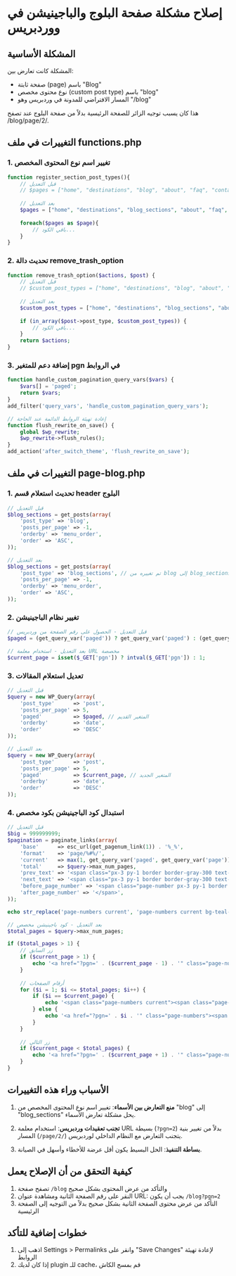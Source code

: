 # إصلاح مشكلة صفحة البلوج والباجينيشن في ووردبريس

## المشكلة الأساسية

المشكلة كانت تعارض بين:
- صفحة ثابتة (page) باسم "Blog"
- نوع محتوى مخصص (custom post type) باسم "blog"
- المسار الافتراضي للمدونة في وردبريس وهو "/blog"

هذا كان يسبب توجيه الزائر للصفحة الرئيسية بدلاً من صفحة البلوج عند تصفح /blog/page/2/.

## التغييرات في ملف functions.php

### 1. تغيير اسم نوع المحتوى المخصص

```php
function register_section_post_types(){
    // قبل التعديل
    // $pages = ["home", "destinations", "blog", "about", "faq", "contact"];
    
    // بعد التعديل
    $pages = ["home", "destinations", "blog_sections", "about", "faq", "contact"];
    
    foreach($pages as $page){
        // باقي الكود...
    }
}
```

### 2. تحديث دالة remove_trash_option

```php
function remove_trash_option($actions, $post) {
    // قبل التعديل
    // $custom_post_types = ["home", "destinations", "blog", "about", "faq", "contact"];
    
    // بعد التعديل
    $custom_post_types = ["home", "destinations", "blog_sections", "about", "faq", "contact"];
    
    if (in_array($post->post_type, $custom_post_types)) {
        // باقي الكود...
    }
    return $actions;
}
```

### 3. إضافة دعم للمتغير pgn في الروابط

```php
function handle_custom_pagination_query_vars($vars) {
    $vars[] = 'paged';
    return $vars;
}
add_filter('query_vars', 'handle_custom_pagination_query_vars');

// إعادة تهيئة الروابط الدائمة عند الحاجة
function flush_rewrite_on_save() {
    global $wp_rewrite;
    $wp_rewrite->flush_rules();
}
add_action('after_switch_theme', 'flush_rewrite_on_save');
```

## التغييرات في ملف page-blog.php

### 1. تحديث استعلام قسم header البلوج

```php
// قبل التعديل
$blog_sections = get_posts(array(
    'post_type' => 'blog',
    'posts_per_page' => -1,
    'orderby' => 'menu_order',
    'order' => 'ASC',
));

// بعد التعديل
$blog_sections = get_posts(array(
    'post_type' => 'blog_sections', // تم تغييره من blog إلى blog_sections
    'posts_per_page' => -1,
    'orderby' => 'menu_order',
    'order' => 'ASC',
));
```

### 2. تغيير نظام الباجينيشن

```php
// قبل التعديل - الحصول على رقم الصفحة من وردبريس
$paged = (get_query_var('paged')) ? get_query_var('paged') : (get_query_var('page') ? get_query_var('page') : 1);

// بعد التعديل - استخدام معلمة URL مخصصة
$current_page = isset($_GET['pgn']) ? intval($_GET['pgn']) : 1;
```

### 3. تعديل استعلام المقالات

```php
// قبل التعديل
$query = new WP_Query(array(
    'post_type'      => 'post', 
    'posts_per_page' => 5,
    'paged'          => $paged, // المتغير القديم
    'orderby'        => 'date',
    'order'          => 'DESC'
));

// بعد التعديل
$query = new WP_Query(array(
    'post_type'      => 'post', 
    'posts_per_page' => 5,
    'paged'          => $current_page, // المتغير الجديد
    'orderby'        => 'date',
    'order'          => 'DESC'
));
```

### 4. استبدال كود الباجينيشن بكود مخصص

```php
// قبل التعديل
$big = 999999999;
$pagination = paginate_links(array(
    'base'      => esc_url(get_pagenum_link(1)) . '%_%',
    'format'    => 'page/%#%/',
    'current'   => max(1, get_query_var('paged', get_query_var('page'))),
    'total'     => $query->max_num_pages,
    'prev_text' => '<span class="px-3 py-1 border border-gray-300 text-gray-500 rounded-md hover:bg-gray-100">&lt;</span>',
    'next_text' => '<span class="px-3 py-1 border border-gray-300 text-gray-500 rounded-md hover:bg-gray-100">&gt;</span>',
    'before_page_number' => '<span class="page-number px-3 py-1 border border-gray-300 text-gray-500 rounded-md hover:bg-gray-100">',
    'after_page_number' => '</span>',
));

echo str_replace('page-numbers current', 'page-numbers current bg-teal-600 text-white rounded-md', $pagination);

// بعد التعديل - كود باجينيشن مخصص
$total_pages = $query->max_num_pages;

if ($total_pages > 1) {
    // زر السابق
    if ($current_page > 1) {
        echo '<a href="?pgn=' . ($current_page - 1) . '" class="page-numbers"><span class="px-3 py-1 border border-gray-300 text-gray-500 rounded-md hover:bg-gray-100">&lt;</span></a>';
    }
    
    // أرقام الصفحات
    for ($i = 1; $i <= $total_pages; $i++) {
        if ($i == $current_page) {
            echo '<span class="page-numbers current"><span class="page-number px-3 py-1 border border-gray-300 bg-teal-600 text-white rounded-md">' . $i . '</span></span>';
        } else {
            echo '<a href="?pgn=' . $i . '" class="page-numbers"><span class="page-number px-3 py-1 border border-gray-300 text-gray-500 rounded-md hover:bg-gray-100">' . $i . '</span></a>';
        }
    }
    
    // زر التالي
    if ($current_page < $total_pages) {
        echo '<a href="?pgn=' . ($current_page + 1) . '" class="page-numbers"><span class="px-3 py-1 border border-gray-300 text-gray-500 rounded-md hover:bg-gray-100">&gt;</span></a>';
    }
}
```

## الأسباب وراء هذه التغييرات

1. **منع التعارض بين الأسماء**: تغيير اسم نوع المحتوى المخصص من "blog" إلى "blog_sections" يحل مشكلة تعارض الأسماء.

2. **تجنب تعقيدات وردبريس**: استخدام معلمة URL بسيطة (`?pgn=2`) بدلاً من تغيير بنية المسار (`/page/2/`) يتجنب التعارض مع النظام الداخلي لوردبريس.

3. **بساطة التنفيذ**: الحل البسيط يكون أقل عرضة للأخطاء وأسهل في الصيانة.

## كيفية التحقق من أن الإصلاح يعمل

1. تصفح صفحة `/blog` والتأكد من عرض المحتوى بشكل صحيح
2. النقر على رقم الصفحة الثانية ومشاهدة عنوان URL: يجب أن يكون `/blog?pgn=2` 
3. التأكد من عرض محتوى الصفحة الثانية بشكل صحيح بدلاً من التوجيه إلى الصفحة الرئيسية

## خطوات إضافية للتأكد

1. اذهب إلى Settings > Permalinks وانقر على "Save Changes" لإعادة تهيئة الروابط
2. إذا كان لديك plugin للـ cache، قم بمسح الكاش